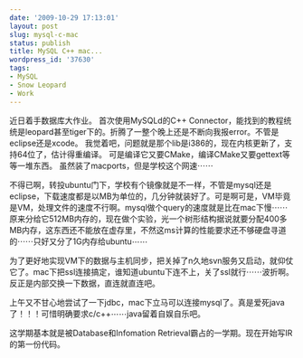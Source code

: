 ```yaml
---
date: '2009-10-29 17:13:01'
layout: post
slug: mysql-c-mac
status: publish
title: MySQL C++ mac...
wordpress_id: '37630'
tags:
- MySQL
- Snow Leopard
- Work
---
```


近日着手数据库大作业。
首次使用MySQLd的C++ Connector，能找到的教程统统是leopard甚至tiger下的。折腾了一整个晚上还是不断向我报error。不管是eclipse还是xcode。
我觉着吧，问题就是那个lib是i386的，现在内核更新了，支持64位了，估计得重编译。
可是编译它又要CMake，编译CMake又要gettext等等一堆东西。 虽然装了macports，但是学校这个网速⋯⋯

不得已啊，转投ubuntu门下，学校有个镜像就是不一样，不管是mysql还是eclipse，下载速度都是以MB为单位的，几分钟就装好了。可是啊可是，VM毕竟是VM，处理文件的速度不行啊。mysql做个query的速度就是比在mac下慢⋯⋯
原来分给它512MB内存的，现在做个实验，光一个树形结构据说就要分配400多MB内存，这东西还不能放在虚存里，不然这ms计算的性能要求还不够硬盘寻道的⋯⋯只好又分了1G内存给ubuntu⋯⋯

为了更好地实现VM下的数据与主机同步，把关掉了n久地svn服务又启动，就仰仗它了。mac下把ssl连接搞定，谁知道ubuntu下连不上，关了ssl就行⋯⋯波折啊。反正是内部交换一下数据，直连就直连吧。

上午又不甘心地尝试了一下jdbc，mac下立马可以连接mysql了。真是爱死java了！！！可惜明确要求c/c++⋯⋯java留着自娱自乐吧。

这学期基本就是被Database和Infomation Retrieval霸占的一学期。现在开始写IR的第一份代码。
